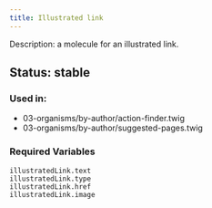 ```yaml
---
title: Illustrated link
---
```

Description: a molecule for an illustrated link.
## Status: stable
### Used in:
* 03-organisms/by-author/action-finder.twig
* 03-organisms/by-author/suggested-pages.twig
### Required Variables
~~~
illustratedLink.text
illustratedLink.type
illustratedLink.href
illustratedLink.image
~~~